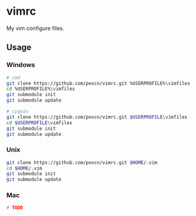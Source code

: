 
# vimrc

My vim configure files.

## Usage

### Windows

```bash
# cmd
git clone https://github.com/pexcn/vimrc.git %USERPROFILE%\vimfiles
cd %USERPROFILE%\vimfiles
git submodule init
git submodule update

# cygwin
git clone https://github.com/pexcn/vimrc.git $USERPROFILE\vimfiles
cd $USERPROFILE\vimfiles
git submodule init
git submodule update
```

### Unix

```bash
git clone https://github.com/pexcn/vimrc.git $HOME/.vim
cd $HOME/.vim
git submodule init
git submodule update
```

### Mac

```bash
# TODO
```

